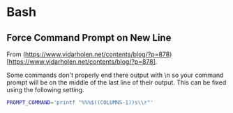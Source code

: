 # Bash

## Force Command Prompt on New Line

From (https://www.vidarholen.net/contents/blog/?p=878)[https://www.vidarholen.net/contents/blog/?p=878].

Some commands don't properly end there output with \n so your command prompt will be on the middle of the last line of their output.  This can be fixed using the following setting.

~~~ bash
PROMPT_COMMAND='printf "%%%$((COLUMNS-1))s\\r"'
~~~

